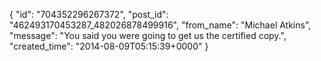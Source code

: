 {
   "id": "704352296267372",
   "post_id": "462493170453287_482026878499916",
   "from_name": "Michael Atkins",
   "message": "You said you were going to get us the certified copy.",
   "created_time": "2014-08-09T05:15:39+0000"
 }
